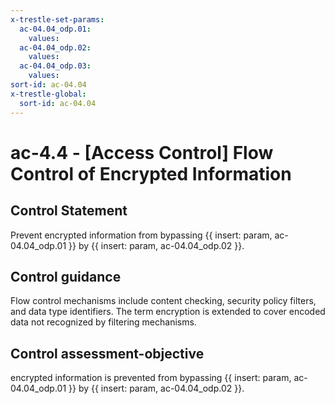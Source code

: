 ```yaml
---
x-trestle-set-params:
  ac-04.04_odp.01:
    values:
  ac-04.04_odp.02:
    values:
  ac-04.04_odp.03:
    values:
sort-id: ac-04.04
x-trestle-global:
  sort-id: ac-04.04
---
```


# ac-4.4 - \[Access Control\] Flow Control of Encrypted Information

## Control Statement

Prevent encrypted information from bypassing {{ insert: param, ac-04.04_odp.01 }} by {{ insert: param, ac-04.04_odp.02 }}.

## Control guidance

Flow control mechanisms include content checking, security policy filters, and data type identifiers. The term encryption is extended to cover encoded data not recognized by filtering mechanisms.

## Control assessment-objective

encrypted information is prevented from bypassing {{ insert: param, ac-04.04_odp.01 }} by {{ insert: param, ac-04.04_odp.02 }}.
